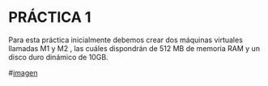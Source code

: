 # PRÁCTICA 1

Para esta práctica inicialmente debemos crear dos máquinas virtuales llamadas M1 y M2 , las cuáles dispondrán de 512 MB de memoria RAM y un disco duro dinámico de 10GB.

#[imagen](https://github.com/miguel444/SWAP/blob/master/practica1/images/Nombre%20y%20SO.png)